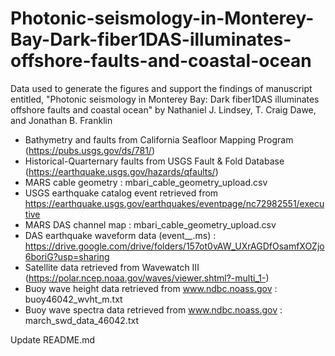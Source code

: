 # Photonic-seismology-in-Monterey-Bay-Dark-fiber1DAS-illuminates-offshore-faults-and-coastal-ocean
Data used to generate the figures and support the findings of manuscript entitled, "Photonic seismology in Monterey Bay: Dark fiber1DAS illuminates offshore faults and coastal ocean" by Nathaniel J. Lindsey, T. Craig Dawe, and Jonathan B. Franklin

- Bathymetry and faults from California Seafloor Mapping Program (https://pubs.usgs.gov/ds/781/)
- Historical-Quarternary faults from USGS Fault & Fold Database (https://earthquake.usgs.gov/hazards/qfaults/)
- MARS cable geometry : mbari_cable_geometry_upload.csv
- USGS earthquake catalog event retrieved from https://earthquake.usgs.gov/earthquakes/eventpage/nc72982551/executive
- MARS DAS channel map : mbari_cable_geometry_upload.csv
- DAS earthquake waveform data (event_*_*.ms) : https://drive.google.com/drive/folders/157ot0vAW_UXrAGDfOsamfXOZjo6boriG?usp=sharing
- Satellite data retrieved from Wavewatch III (https://polar.ncep.noaa.gov/waves/viewer.shtml?-multi_1-)
- Buoy wave height data retrieved from www.ndbc.noass.gov : buoy46042_wvht_m.txt
- Buoy wave spectra data retrieved from www.ndbc.noass.gov : march_swd_data_46042.txt




Update README.md
